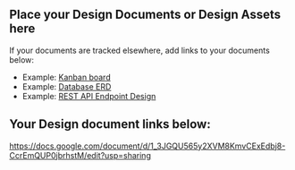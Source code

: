 ## Place your Design Documents or Design Assets here
If your documents are tracked elsewhere, add links to your documents below:
* Example: [Kanban board](https://trello.com/b/sdu02QE1/bookmark-manager)
* Example: [Database ERD](https://drive.google.com/file/d/1i9perOTx3RZRgZ7xb1dRQzf-rZ5JPbER/view?usp=sharing)
* Example: [REST API Endpoint Design](https://docs.google.com/spreadsheets/d/116InsSu99N0zIwEzilJCzCApfK3HQfJiFkJKpwpUGZY/edit?usp=sharing)

## Your Design document links below:
https://docs.google.com/document/d/1_3JGQU565y2XVM8KmvCExEdbj8-CcrEmQUP0jbrhstM/edit?usp=sharing